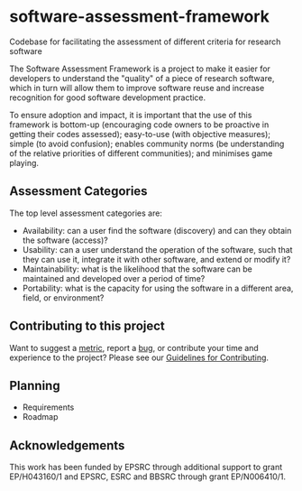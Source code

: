 # software-assessment-framework
Codebase for facilitating the assessment of different criteria for research software

The Software Assessment Framework is a project to make it easier for developers 
to understand the "quality" of a piece of research software, which in turn will allow them to
improve software reuse and increase recognition for good software development practice.

To ensure adoption and impact, it is important that the use of this framework 
is bottom-up (encouraging code owners to be proactive in getting their codes assessed); 
easy-to-use (with objective measures); 
simple (to avoid confusion); 
enables community norms (be understanding of the relative priorities of different communities); 
and minimises game playing.

## Assessment Categories

The top level assessment categories are:
  * Availability: can a user find the software (discovery) and can they obtain the software (access)?
  * Usability: can a user understand the operation of the software, such that they can use it, integrate it with other software, and extend or modify it?
  * Maintainability: what is the likelihood that the software can be maintained and developed over a period of time?
  * Portability: what is the capacity for using the software in a different area, field, or environment?

## Contributing to this project

Want to suggest a [metric](https://github.com/softwaresaved/software-assessment-framework/issues?q=is%3Aissue+label%3Ametric), report a [bug](https://github.com/softwaresaved/software-assessment-framework/issues?q=is%3Aopen+is%3Aissue+label%3Abug), or contribute your time and experience to the project? Please see our [Guidelines for Contributing](https://github.com/softwaresaved/software-assessment-framework/blob/master/CONTRIBUTING.md).

## Planning

* Requirements
* Roadmap

## Acknowledgements

This work has been funded by EPSRC through additional support to grant EP/H043160/1 and EPSRC, ESRC and BBSRC through grant EP/N006410/1.
